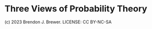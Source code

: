Three Views of Probability Theory
=================================

(c) 2023 Brendon J. Brewer. LICENSE: CC BY-NC-SA
